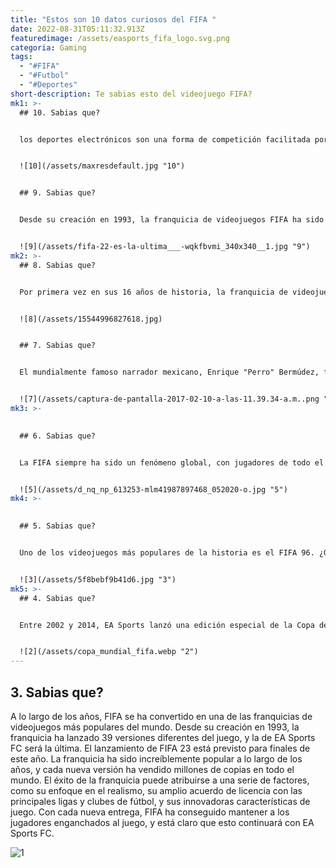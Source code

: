 ```yaml
---
title: "Estos son 10 datos curiosos del FIFA "
date: 2022-08-31T05:11:32.913Z
featuredimage: /assets/easports_fifa_logo.svg.png
categoria: Gaming
tags:
  - "#FIFA"
  - "#Futbol"
  - "#Deportes"
short-description: Te sabias esto del videojuego FIFA?
mk1: >-
  ## 10. Sabias que?


  los deportes electrónicos son una forma de competición facilitada por sistemas electrónicos, en particular los videojuegos; la entrada de los jugadores y los espectadores se realiza mediante teclados y gamepads, o mediante pantallas táctiles. Aunque las competiciones organizadas existen desde hace tiempo, los eSports empezaron a tomar forma a principios de la década de 2010, cuando las plataformas de transmisión en directo, como Twitch.tv, empezaron a crecer exponencialmente en popularidad. Torneos como The International, el Campeonato Mundial de League of Legends y la Serie de Campeonatos Mundiales de Battle.net se convirtieron en algunos de los mayores eventos deportivos en términos de dinero en premios, base de jugadores y audiencia. Del mismo modo, se crearon ligas de franquicias como la Overwatch League y la Call of Duty World League, en las que equipos basados en ciudades compiten entre sí a lo largo de una temporada.


  ![10](/assets/maxresdefault.jpg "10")


  ## 9. Sabias que?


  Desde su creación en 1993, la franquicia de videojuegos FIFA ha sido uno de los juegos deportivos más populares y exitosos de la historia. Gracias a su jugabilidad realista y a la representación exacta de los equipos de fútbol del mundo real, el FIFA ha sido uno de los favoritos de los aficionados al fútbol durante años. Sin embargo, en los últimos años, la franquicia ha perdido parte de su brillo debido a una serie de factores. Uno de ellos es el aumento del coste de las licencias de los equipos del mundo real. Como resultado, muchos equipos de primer nivel, como la Roma y la Juventus, ya no están disponibles en el juego. Esto no sólo limita la cantidad de contenido disponible para los jugadores, sino que también reduce significativamente el realismo del juego. Además, la franquicia se ha visto afectada por una serie de errores y fallos en las últimas versiones, lo que ha hecho que muchos aficionados se sientan atraídos por la serie. Como resultado, queda por ver si FIFA puede recuperar su estatus como la principal franquicia de videojuegos de fútbol. Sólo el tiempo lo dirá.


  ![9](/assets/fifa-22-es-la-ultima___-wqkfbvmi_340x340__1.jpg "9")
mk2: >-
  ## 8. Sabias que?


  Por primera vez en sus 16 años de historia, la franquicia de videojuegos FIFA incluyó equipos nacionales femeninos. Esto supuso un gran paso adelante para la igualdad de género en el ámbito de las simulaciones deportivas profesionales. No sólo se incluyeron algunas de las mejores selecciones femeninas del mundo, sino que la jugadora estadounidense Alex Morgan apareció en la portada. Esto supuso una gran victoria tanto para las deportistas profesionales como para los aficionados ocasionales. Las selecciones nacionales femeninas añadieron un nuevo nivel de realismo al juego, y los jugadores agradecieron poder controlar a atletas femeninas que antes sólo estaban disponibles como avatares masculinos. Esta inclusión envió un fuerte mensaje de que el fútbol femenino es un deporte legítimo y popular que merece ser incluido en una de las franquicias de videojuegos más populares del mundo.


  ![8](/assets/15544996827618.jpg)


  ## 7. Sabias que?


  El mundialmente famoso narrador mexicano, Enrique "Perro" Bermúdez, fue la voz oficial de la FIFA de 2006 a 2012, antes de que llegaran Mario Kempes y Fernando Palomo. Bermúdez era famoso por su voz clara y emocionada que ayudaba a dar vida al juego para los aficionados mexicanos. Sin embargo, en 2012 dejó el FIFA debido a desacuerdos con EA Sports sobre el salario. En una entrevista reciente, Bermúdez dijo que EA Sports se negó a aumentar su sueldo cuando lo pidió, por lo que decidió dejar la empresa. Aunque ya no trabaja con EA Sports, Bermúdez sigue siendo una figura conocida y respetada en el mundo de las retransmisiones deportivas.


  ![7](/assets/captura-de-pantalla-2017-02-10-a-las-11.39.34-a.m..png "7")
mk3: >-
  

  ## 6. Sabias que?


  La FIFA siempre ha sido un fenómeno global, con jugadores de todo el mundo compitiendo por el codiciado título de Campeón del Mundo. Sin embargo, el juego también se ha localizado para atraer a diferentes regiones. Una de las formas de hacerlo es cambiando el arte de la portada para que aparezcan jugadores populares de esa región. Por ejemplo, en la edición de 2005 de la FIFA, Oswaldo Sánchez, un portero mexicano, apareció en la portada en Norteamérica. En la edición del año siguiente, Ronaldinho, un jugador brasileño, apareció en la portada junto a Omar Bravo, un delantero mexicano. Esta localización hace que el juego sea más atractivo para los jugadores de diferentes regiones y contribuye a aumentar su popularidad en todo el mundo.


  ![5](/assets/d_nq_np_613253-mlm41987897468_052020-o.jpg "5")
mk4: >-
  

  ## 5. Sabias que?


  Uno de los videojuegos más populares de la historia es el FIFA 96. ¿Qué hizo que este juego tuviera tanto éxito? En primer lugar, fue el primero en tener gráficos en 3D. Esto permitió un mayor nivel de realismo, haciendo el juego más inmersivo y agradable. Además, FIFA 96 fue el primero en incorporar los nombres de los jugadores profesionales, así como sus posiciones en la vida real. Esto dio a los jugadores una sensación de autenticidad y ayudó a crear una experiencia más atractiva. Sin embargo, no todo era perfecto. Había plantillas inexactas, como las de algunos equipos brasileños, que incluían jugadores retirados. No obstante, FIFA 96 fue un juego innovador que marcó la pauta para futuras entregas de la serie.


  ![3](/assets/5f8bebf9b41d6.jpg "3")
mk5: >-
  ## 4. Sabias que?


  Entre 2002 y 2014, EA Sports lanzó una edición especial de la Copa del Mundo de su franquicia de videojuegos FIFA en los años en que se celebraba el torneo en la vida real. Estas ediciones de la Copa del Mundo no solían ofrecer demasiadas características nuevas o innovadoras en comparación con el juego de la FIFA del año anterior, pero seguían siendo populares entre los fans de la serie. El juego más reciente de la Copa Mundial de la FIFA salió en 2018, coincidiendo con el propio torneo de Rusia. Queda por ver si EA Sports continuará con esta tradición para futuros mundiales.


  ![2](/assets/copa_mundial_fifa.webp "2")
---
```

## 3. Sabias que?

A lo largo de los años, FIFA se ha convertido en una de las franquicias de videojuegos más populares del mundo. Desde su creación en 1993, la franquicia ha lanzado 39 versiones diferentes del juego, y la de EA Sports FC será la última. El lanzamiento de FIFA 23 está previsto para finales de este año. La franquicia ha sido increíblemente popular a lo largo de los años, y cada nueva versión ha vendido millones de copias en todo el mundo. El éxito de la franquicia puede atribuirse a una serie de factores, como su enfoque en el realismo, su amplio acuerdo de licencia con las principales ligas y clubes de fútbol, y sus innovadoras características de juego. Con cada nueva entrega, FIFA ha conseguido mantener a los jugadores enganchados al juego, y está claro que esto continuará con EA Sports FC.

![1](/assets/lgeree5z5zfzbjaqomdflptvce.jpg "1")